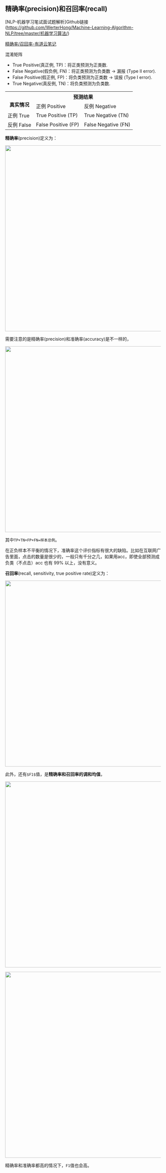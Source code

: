 ## 精确率(precision)和召回率(recall)

[NLP-机器学习笔试面试题解析]Github链接(https://github.com/WerterHong/Machine-Learning-Algorithm-NLP/tree/master/机器学习算法/)

[精确率/召回率-有道云笔记](http://note.youdao.com/noteshare?id=eb84a293592d2639dab29e205fdd3895&sub=B21FA6BC931C4836A9D3EA0E6DABAAF6)

混淆矩阵

- True Positive(真正例, TP)：将正类预测为正类数.
- False Negative(假负例, FN)：将正类预测为负类数 → 漏报 (Type II error).
- False Positive(假正例, FP)：将负类预测为正类数 → 误报 (Type I error).
- True Negative(真反例, TN)：将负类预测为负类数.

<p align="center">
<table>
  <tr>
    <th rowspan="2"><br>真实情况</th>
    <th colspan="2">预测结果</th>
  </tr>
  <tr>
    <td>正例 Positive</td>
    <td>反例 Negative</td>
  </tr>
  <tr>
    <td>正例 True</td>
    <td>True Positive (TP)</td>
    <td>True Negative (TN)</td>
  </tr>
  <tr>
    <td>反例 False</td>
    <td>False Positive (FP)</td>
    <td>False Negative (FN)</td>
  </tr>
</table>
</p>

**精确率**(precision)定义为：

<p align="center">
<img src="../img/P-R-F1/PRF1-1.jpg" width="600" />
</p>

需要注意的是精确率(precision)和准确率(accuracy)是不一样的，

<p align="center">
<img src="../img/P-R-F1/PRF1-2.jpg" width="600" />
</p>

其中`TP+TN+FP+FN=样本总例`。

在正负样本不平衡的情况下，准确率这个评价指标有很大的缺陷。比如在互联网广告里面，点击的数量是很少的，一般只有千分之几，如果用acc，即使全部预测成负类（不点击）acc 也有 99% 以上，没有意义。

**召回率**(recall, sensitivity, true positive rate)定义为：

<p align="center">
<img src="../img/P-R-F1/PRF1-3.jpg" width="600" />
</p>


此外，还有`$F1$`值，是**精确率和召回率的调和均值**，

<p align="center">
<img src="../img/P-R-F1/PRF1-4.jpg" width="600" />
</p>

<p align="center">
<img src="../img/P-R-F1/PRF1-5.jpg" width="600" />
</p>

精确率和准确率都高的情况下，`F1`值也会高。
